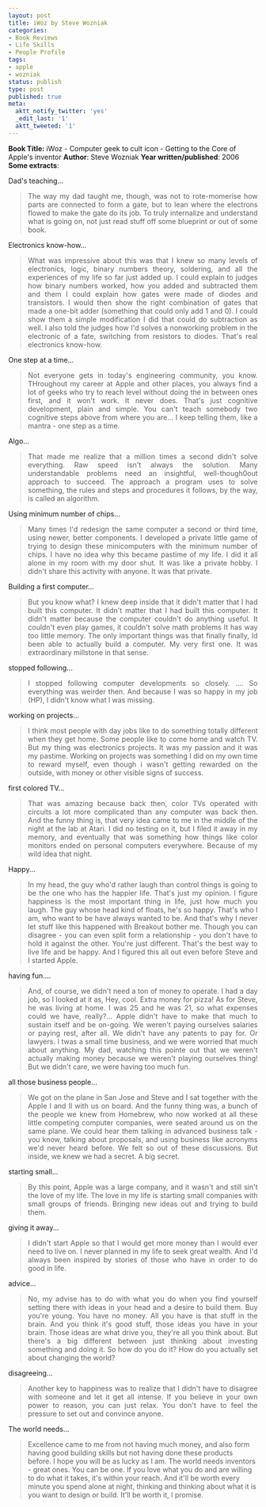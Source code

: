 ```yaml
---
layout: post
title: iWoz by Steve Wozniak
categories:
- Book Reviews
- Life Skills
- People Profile
tags:
- apple
- wozniak
status: publish
type: post
published: true
meta:
  aktt_notify_twitter: 'yes'
  _edit_last: '1'
  aktt_tweeted: '1'
---
```

<strong>Book Title:</strong> iWoz - Computer geek to cult icon - Getting to the Core of Apple's inventor
<strong> Author</strong>: Steve Wozniak
<strong> Year written/published</strong>: 2006
<strong> Some extracts</strong>:

Dad's teaching...
<blockquote>
<p style="text-align: justify;">The way my dad taught me, though, was not to rote-momerise how parts are connected to form a gate, but to lean where the electrons flowed to make the gate do its job. To truly internalize and understand what is going on, not just read stuff off some blueprint or out of some book.</p>
</blockquote>
Electronics know-how...
<blockquote>
<p style="text-align: justify;">What was impressive about this was that I knew so many levels of electronics, logic, binary numbers theory, soldering, and all the experiences of my life so far just added up. I could explain to judges how binary numbers worked, how you added and subtracted them and them I could explain how gates were made of diodes and transistors. I would then show the right combination of gates that made a one-bit adder (something that could only add 1 and 0). I could show them a simple modification I did that could do subtraction as well. I also told the judges how I'd solves a nonworking problem in the electronic of a fate, switching from resistors to diodes. That's real electronics know-how.</p>
</blockquote>
One step at a time...
<blockquote>
<p style="text-align: justify;">Not everyone gets in today's engineering community, you know. THroughout my career at Apple and other places, you always find a lot of geeks who try to reach level without doing the in between ones first, and it won't work. It never does. That's just cognitive development, plain and simple. You can't teach somebody two cognitive steps above from where you are... I keep telling them, like a mantra - one step as a time.</p>
</blockquote>
Algo...
<blockquote>
<p style="text-align: justify;">That made me realize that a  million times a second didn't solve everything. Raw speed isn't always the solution. Many understandable problems need an insightful, well-though0out approach to succeed. The approach a program uses to solve something, the rules and steps and procedures it follows, by the way, is called an algorithm.</p>
</blockquote>
Using minimum number of chips...
<blockquote>
<p style="text-align: justify;">Many times I'd redesign the same computer a second or third time, using newer, better components. I developed a private little game of trying to design these minicomputers with the minimum number of chips. I have no idea why this became pastime of my life. I did it all alone in my room with my door shut. It was like a private hobby. I didn't share this activity with anyone. It was that private.</p>
</blockquote>
Building a first computer...
<blockquote>
<p style="text-align: justify;">But you know what? I knew deep inside that it didn't matter that I had built this computer. It didn't matter that I had built this computer. It didn't matter because the computer couldn't do anything useful. It couldn't even play games, it couldn't solve math problems It has way too little memory. The only important things was that finally finally, Id been able to actually build a computer. My very first one. It was extraordinary millstone in that sense.</p>
</blockquote>
stopped following...
<blockquote>
<p style="text-align: justify;">I stopped following computer developments so closely. .... So everything was weirder then. And because I was so happy in my job (HP), I didn't know what I was missing.</p>
</blockquote>
working on projects...
<blockquote>
<p style="text-align: justify;">I think most people with day jobs like to do something totally different when they get home. Some people like to come home and watch TV. But my thing was electronics projects. It was my passion and it was my pastime. Working on projects was something I did on my own time to reward myself, even though i wasn't getting rewarded on the outside, with money or other visible signs of success.</p>
</blockquote>
first colored TV...
<blockquote>
<p style="text-align: justify;">That was amazing because back then, color TVs operated with circuits a lot more complicated than any computer was back then. And the funny thing is, that very idea came to me in the middle of the night at the lab at Atari. I did no testing on it, but I filed it away in my memory, and eventually that was something how things like color monitors ended on personal computers everywhere. Because of my wild idea that night.</p>
</blockquote>
Happy...
<blockquote>
<p style="text-align: justify;">In my head, the guy who'd rather laugh than control things is going to be the one who has the happier life. That's just my opinion. I figure happiness is the most important thing in life, just how much you laugh. The guy whose head kind of floats, he's so happy. That's who I am, who  want to be have always wanted to be. And that's why I never let stuff like this happened with Breakout bother me. Though you can disagree - you can even split form a relationship - you don't have to hold it against the other. You're just different. That's the best way to live life and be happy. And I figured this all out even before Steve and I started Apple.</p>
</blockquote>
having fun....
<blockquote>
<p style="text-align: justify;">And, of course, we didn't need a ton of money to operate. I had a day job, so I looked at it as, Hey, cool. Extra money for pizza! As for Steve, he was living at home. I was 25 and he was 21, so what expenses could we have, really?... Apple didn't have to make that much to sustain itself and be on-going. We weren't paying ourselves salaries or paying rest, after all. We didn't have any patents to pay for. Or lawyers. I twas a small time business, and we were worried that much about anything. My dad, watching this pointe out that we weren't actually making money because we weren't playing ourselves thing! But we didn't care, we were having too much fun.</p>
</blockquote>
all those business people...
<blockquote>
<p style="text-align: justify;">We got on the plane in San Jose and Steve and I sat together with the Apple I and II with us on board. And the funny thing was, a bunch of the people we knew from Homebrew, who now worked at all these little competing computer companies, were seated around us on the same plane. We could hear them talking in advanced business talk - you know, talking about proposals, and using business like acronyms we'd never heard before. We felt so out of these discussions. But inside, we knew we had a secret. A big secret.</p>
</blockquote>
starting small...
<blockquote>
<p style="text-align: justify;">By this point, Apple was a large company, and it wasn't and still sin't the love of my life. The love in my life is starting small companies with small groups of friends. Bringing new ideas out and trying to build them.</p>
</blockquote>
giving it away...
<blockquote>
<p style="text-align: justify;">I didn't start Apple so that I would get more money than I would ever need to live on. I never planned in my life to seek great wealth. And I'd always been inspired by stories of those who have in order to do good in life.</p>
</blockquote>
advice...
<blockquote>
<p style="text-align: justify;">No, my advise has to do with what you do when you find yourself setting there with ideas in your head and a desire to build them. Buy you're young. You have no money. All you have is that stuff in the brain. And you think it's good stuff, those ideas you have in your brain. Those ideas are what drive you, they're all you think about. But there's a big different between just thinking about investing something and doing it. So how do you do it? How do you actually set about changing the world?</p>
</blockquote>
disagreeing...
<blockquote>
<p style="text-align: justify;">Another key to happiness was to realize that I didn't have to disagree with someone and let it get all intense. If you believe in your own power to reason, you can just relax. You don't have to feel the pressure to set out and convince anyone.</p>
</blockquote>
The world needs...
<blockquote>Excellence came to me from not having much money, and also form having good building skills but not having done these products before. I hope you will be as lucky as I am. The world needs inventors - great ones. You can be one. If you love what you do and are willing to do what it takes, it's within your reach. And it'll be worth every minute you spend alone at night, thinking and thinking about what it is you want to design or build. It'll be worth it, I promise.</blockquote>
